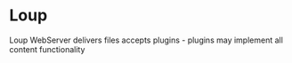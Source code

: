 # Loup
Loup WebServer delivers files accepts plugins - plugins may implement all content functionality

